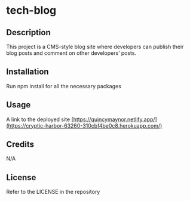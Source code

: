 # tech-blog

## Description

This project is a CMS-style blog site where developers can publish their blog posts and comment on other developers’ posts.

## Installation

Run npm install for all the necessary packages

## Usage

A link to the deployed site [https://quincymaynor.netlify.app/](https://cryptic-harbor-63260-310cbf4be0c8.herokuapp.com/)

## Credits

N/A

## License

Refer to the LICENSE in the repository

